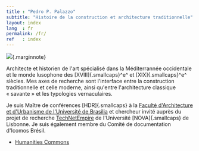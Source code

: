 ```yaml
---
title : "Pedro P. Palazzo"
subtitle: "Histoire de la construction et architecture traditionnelle"
layout: index
lang  : fr
permalink: /fr/
ref   : index
---
```


![](https://hcommons.org/app/uploads/sites/1001018/2021/05/pp-0535.jpg){.marginnote}

Architecte et historien de l'art spécialisé dans la Méditerrannée
occidentale et le monde lusophone des [XVIII]{.smallcaps}^e^ et
[XIX]{.smallcaps}^e^ siècles. Mes axes de recherche sont l'interface
entre la construction traditionnelle et celle moderne, ainsi qu'entre
l'architecture classique « savante » et les typologies vernaculaires.

Je suis Maître de conférences [HDR]{.smallcaps} à la [Faculté
d'Architecture et d'Urbanisme de l'Université de
Brasilia](http://www.fau.unb.br) et chercheur invité auprès du projet de
recherche [TechNetEmpire](https://technetempire.fcsh.unl.pt/) de
l'Université [NOVA]{.smallcaps} de Lisbonne. Je suis également membre du
Comité de documentation d'Icomos Brésil.

- [Humanities Commons](https://sah.hcommons.org/members/palazzo/)


